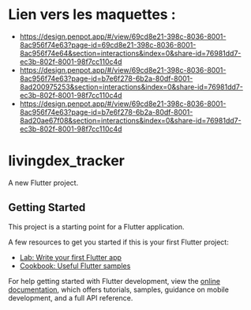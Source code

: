 # Lien vers les maquettes :
 - https://design.penpot.app/#/view/69cd8e21-398c-8036-8001-8ac956f74e63?page-id=69cd8e21-398c-8036-8001-8ac956f74e64&section=interactions&index=0&share-id=76981dd7-ec3b-802f-8001-98f7cc110c4d
 - https://design.penpot.app/#/view/69cd8e21-398c-8036-8001-8ac956f74e63?page-id=b7e6f278-6b2a-80df-8001-8ad200975253&section=interactions&index=0&share-id=76981dd7-ec3b-802f-8001-98f7cc110c4d
 - https://design.penpot.app/#/view/69cd8e21-398c-8036-8001-8ac956f74e63?page-id=b7e6f278-6b2a-80df-8001-8ad20ae67f08&section=interactions&index=0&share-id=76981dd7-ec3b-802f-8001-98f7cc110c4d

# livingdex_tracker

A new Flutter project.

## Getting Started

This project is a starting point for a Flutter application.

A few resources to get you started if this is your first Flutter project:

- [Lab: Write your first Flutter app](https://docs.flutter.dev/get-started/codelab)
- [Cookbook: Useful Flutter samples](https://docs.flutter.dev/cookbook)

For help getting started with Flutter development, view the
[online documentation](https://docs.flutter.dev/), which offers tutorials,
samples, guidance on mobile development, and a full API reference.
